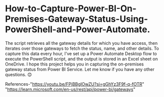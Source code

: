 # How-to-Capture-Power-BI-On-Premises-Gateway-Status-Using-PowerShell-and-Power-Automate.
The script retrieves all the gateway details for which you have access,
then iterates over those gateways to fetch the status, name, and other details. To capture this data every hour,
I've set up a Power Automate Desktop flow to execute the PowerShell script, and the output is stored in an Excel sheet on OneDrive.
I hope this project helps you in capturing the on-premises gateway status from Power BI Service. Let me know if you have any other questions. 😊

References-"https://youtu.be/FPjBBgIOwZU?si=gGhYz3F9f-q-fOTR"
"https://learn.microsoft.com/en-us/rest/api/power-bi/gateways"
